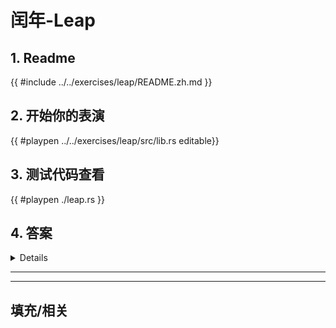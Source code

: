 # 闰年-Leap
## 1. Readme

 {{ #include ../../exercises/leap/README.zh.md }}

 ## 2. 开始你的表演

 {{ #playpen ../../exercises/leap/src/lib.rs editable}}

 ## 3. 测试代码查看

 {{ #playpen ./leap.rs }}

 ## 4. 答案

 <details>

 {{ #playpen ../../exercises/leap/example.rs }}

 </details>

 ---
 ---

 ## 填充/相关


